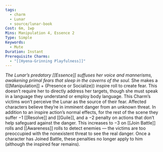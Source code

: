 ```yaml
---
tags:
  - charm
  - Lunar
  - source/lunar-book
Cost: 6m, 1wp
Mins: Manipulation 4, Essence 2
Type: Simple
Keywords:
  - Mute
Duration: Instant
Prerequisite Charms:
  - "[[Hyena-Grinning Playfulness]]"
---
```

*The Lunar’s predatory [[Essence]] suffuses her voice and mannerisms, awakening primal fears that sleep in the caverns of the soul.*
She makes a ([[Manipulation]] + {Presence or Socialize}) inspire roll to create fear. This doesn’t require her to directly address her targets, though she must speak in a language they understand or employ body language. This Charm’s victims won’t perceive the Lunar as the source of their fear. Affected characters believe they’re in imminent danger from an unknown threat. In addition to an inspire action’s normal effects, for the rest of the scene they suffer −1 [[Resolve]] and [[Guile]], and a −2 penalty on actions that don’t help safeguard against the danger. This increases to −3 on [[Join Battle]] rolls and [[Awareness]] rolls to detect enemies — the victims are too preoccupied with the nonexistent threat to see the real danger. Once a character has Joined Battle, these penalties no longer apply to him (although the inspired fear remains).